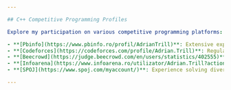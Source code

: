```yaml
---

## C++ Competitive Programming Profiles

Explore my participation on various competitive programming platforms:

- **[Pbinfo](https://www.pbinfo.ro/profil/AdrianTrill)**: Extensive experience solving algorithmic problems in Romanian contests.
- **[Codeforces](https://codeforces.com/profile/Adrian.Trill)**: Regular participant in global contests, specializing in algorithm design.
- **[Beecrowd](https://judge.beecrowd.com/en/users/statistics/402555)**: Focus on solving complex challenges across a wide variety of topics.
- **[Infoarena](https://www.infoarena.ro/utilizator/Adrian.Trill?action=stats)**: Active contributor in Romanian problem-solving competitions.
- **[SPOJ](https://www.spoj.com/myaccount/)**: Experience solving diverse problems with focus on optimization and data structures.

---
```

